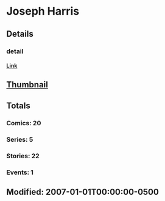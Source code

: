 # Joseph  Harris 
## Details
### detail
#### [Link](http://marvel.com/comics/creators/3611/joseph_harris?utm_campaign=apiRef&utm_source=225578a89fc76f3d20fbffda5d17a88d)
## [Thumbnail](http://i.annihil.us/u/prod/marvel/i/mg/b/40/image_not_available.jpg)
## Totals
### Comics: 20
### Series: 5
### Stories: 22
### Events: 1
## Modified: 2007-01-01T00:00:00-0500